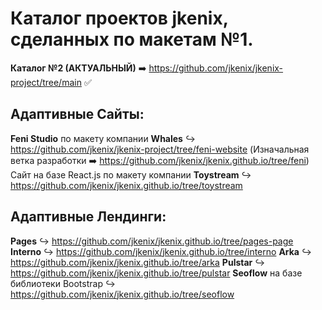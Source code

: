# Каталог проектов jkenix, сделанных по макетам №1.

**Каталог №2 (АКТУАЛЬНЫЙ)** ➡️ https://github.com/jkenix/jkenix-project/tree/main :white_check_mark:

## Адаптивные Сайты:
**Feni Studio** по макету компании **Whales** ↪ https://github.com/jkenix/jkenix-project/tree/feni-website (Изначальная ветка разработки ➡️ https://github.com/jkenix/jkenix.github.io/tree/feni)  
Сайт на базе React.js по макету компании **Toystream** ↪ https://github.com/jkenix/jkenix.github.io/tree/toystream

## Адаптивные Лендинги:
**Pages** ↪ https://github.com/jkenix/jkenix.github.io/tree/pages-page
**Interno** ↪ https://github.com/jkenix/jkenix.github.io/tree/interno
**Arka** ↪ https://github.com/jkenix/jkenix.github.io/tree/arka
**Pulstar** ↪ https://github.com/jkenix/jkenix.github.io/tree/pulstar
**Seoflow** на базе библиотеки Bootstrap ↪ https://github.com/jkenix/jkenix.github.io/tree/seoflow
